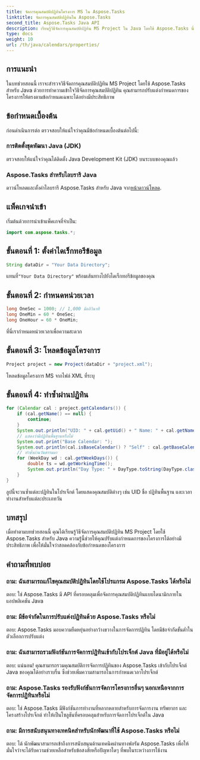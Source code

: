 ```yaml
---
title: จัดการคุณสมบัติปฏิทินโครงการ MS ใน Aspose.Tasks
linktitle: จัดการคุณสมบัติปฏิทินใน Aspose.Tasks
second_title: Aspose.Tasks Java API
description: เรียนรู้วิธีจัดการคุณสมบัติปฏิทิน MS Project ใน Java โดยใช้ Aspose.Tasks นี่เป็นคำแนะนำทีละขั้นตอนสำหรับปฏิทินภายในแอปพลิเคชัน Java ของคุณ
type: docs
weight: 10
url: /th/java/calendars/properties/
---
```

## การแนะนำ
ในบทช่วยสอนนี้ เราจะสำรวจวิธีจัดการคุณสมบัติปฏิทิน MS Project โดยใช้ Aspose.Tasks สำหรับ Java ด้วยการทำความเข้าใจวิธีจัดการคุณสมบัติปฏิทิน คุณสามารถปรับแต่งกำหนดการของโครงการให้ตรงตามข้อกำหนดเฉพาะได้อย่างมีประสิทธิภาพ
## ข้อกำหนดเบื้องต้น
ก่อนดำเนินการต่อ ตรวจสอบให้แน่ใจว่าคุณมีข้อกำหนดเบื้องต้นต่อไปนี้:
### การติดตั้งชุดพัฒนา Java (JDK)
ตรวจสอบให้แน่ใจว่าคุณได้ติดตั้ง Java Development Kit (JDK) บนระบบของคุณแล้ว
### Aspose.Tasks สำหรับไลบรารี Java
 ดาวน์โหลดและตั้งค่าไลบรารี Aspose.Tasks สำหรับ Java จาก[หน้าดาวน์โหลด](https://releases.aspose.com/tasks/java/).

## แพ็คเกจนำเข้า
เริ่มต้นด้วยการนำเข้าแพ็คเกจที่จำเป็น:
```java
import com.aspose.tasks.*;
```

## ขั้นตอนที่ 1: ตั้งค่าไดเร็กทอรีข้อมูล
```java
String dataDir = "Your Data Directory";
```
 แทนที่`"Your Data Directory"` พร้อมเส้นทางไปยังไดเร็กทอรีข้อมูลของคุณ
## ขั้นตอนที่ 2: กำหนดหน่วยเวลา
```java
long OneSec = 1000; // 1,000 มิลลิวินาที
long OneMin = 60 * OneSec;
long OneHour = 60 * OneMin;
```
ที่นี่เรากำหนดหน่วยเวลาเพื่อความสะดวก
## ขั้นตอนที่ 3: โหลดข้อมูลโครงการ
```java
Project project = new Project(dataDir + "project.xml");
```
โหลดข้อมูลโครงการ MS จากไฟล์ XML ที่ระบุ
## ขั้นตอนที่ 4: ทำซ้ำผ่านปฏิทิน
```java
for (Calendar cal : project.getCalendars()) {
    if (cal.getName() == null) {
        continue;
    }
    System.out.println("UID: " + cal.getUid() + " Name: " + cal.getName());
    // แสดงว่ามีปฏิทินพื้นฐานหรือไม่
    System.out.print("Base Calendar: ");
    System.out.println(cal.isBaseCalendar() ? "Self" : cal.getBaseCalendar().getName());
    // ทำซ้ำผ่านวันธรรมดา
    for (WeekDay wd : cal.getWeekDays()) {
        double ts = wd.getWorkingTime();
        System.out.println("Day Type: " + DayType.toString(DayType.class, wd.getDayType()) + " Hours: " + ts / OneHour);
    }
}
```
ลูปนี้จะวนซ้ำแต่ละปฏิทินในโปรเจ็กต์ โดยแสดงคุณสมบัติต่างๆ เช่น UID ชื่อ ปฏิทินพื้นฐาน และเวลาทำงานสำหรับแต่ละประเภทวัน

## บทสรุป
เมื่อทำตามบทช่วยสอนนี้ คุณได้เรียนรู้วิธีจัดการคุณสมบัติปฏิทิน MS Project โดยใช้ Aspose.Tasks สำหรับ Java ความรู้นี้ช่วยให้คุณปรับแต่งกำหนดการของโครงการได้อย่างมีประสิทธิภาพ เพื่อให้มั่นใจว่าสอดคล้องกับข้อกำหนดของโครงการ
## คำถามที่พบบ่อย
### ถาม: ฉันสามารถแก้ไขคุณสมบัติปฏิทินโดยใช้โปรแกรม Aspose.Tasks ได้หรือไม่
ตอบ: ใช่ Aspose.Tasks มี API ที่ครอบคลุมเพื่อจัดการคุณสมบัติปฏิทินแบบไดนามิกภายในแอปพลิเคชัน Java
### ถาม: มีข้อจำกัดในการปรับแต่งปฏิทินด้วย Aspose.Tasks หรือไม่
ตอบ: Aspose.Tasks มอบความยืดหยุ่นอย่างกว้างขวางในการจัดการปฏิทิน โดยมีข้อจำกัดขั้นต่ำในตัวเลือกการปรับแต่ง
### ถาม: ฉันสามารถรวมฟังก์ชันการจัดการปฏิทินเข้ากับโปรเจ็กต์ Java ที่มีอยู่ได้หรือไม่
ตอบ: แน่นอน! คุณสามารถรวมคุณสมบัติการจัดการปฏิทินของ Aspose.Tasks เข้ากับโปรเจ็กต์ Java ของคุณได้อย่างราบรื่น ซึ่งช่วยเพิ่มความสามารถในการกำหนดเวลาโปรเจ็กต์
### ถาม: Aspose.Tasks รองรับฟังก์ชันการจัดการโครงการอื่นๆ นอกเหนือจากการจัดการปฏิทินหรือไม่
ตอบ: ใช่ Aspose.Tasks มีฟังก์ชันการทำงานที่หลากหลายสำหรับการจัดการงาน ทรัพยากร และโครงสร้างโปรเจ็กต์ ทำให้เป็นโซลูชันที่ครอบคลุมสำหรับการจัดการโปรเจ็กต์ใน Java
### ถาม: มีการสนับสนุนทางเทคนิคสำหรับนักพัฒนาที่ใช้ Aspose.Tasks หรือไม่
ตอบ: ได้ นักพัฒนาสามารถเข้าถึงการสนับสนุนด้านเทคนิคผ่านทางฟอรัม Aspose.Tasks เพื่อให้มั่นใจว่าจะได้รับความช่วยเหลือสำหรับข้อสงสัยหรือปัญหาใดๆ ที่พบในระหว่างการใช้งาน